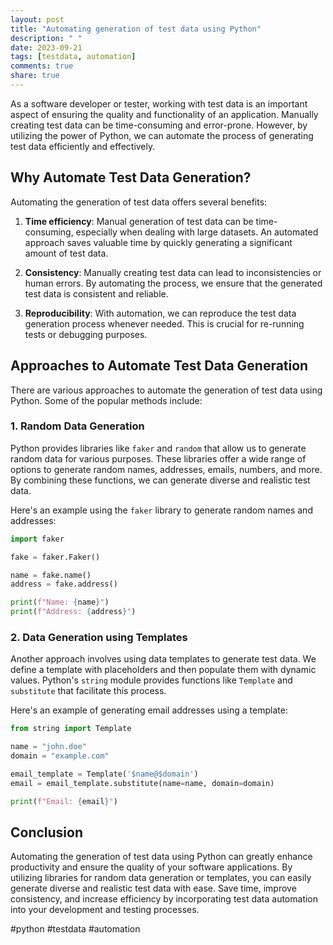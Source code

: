 ```yaml
---
layout: post
title: "Automating generation of test data using Python"
description: " "
date: 2023-09-21
tags: [testdata, automation]
comments: true
share: true
---
```


As a software developer or tester, working with test data is an important aspect of ensuring the quality and functionality of an application. Manually creating test data can be time-consuming and error-prone. However, by utilizing the power of Python, we can automate the process of generating test data efficiently and effectively.

## Why Automate Test Data Generation?

Automating the generation of test data offers several benefits:

1. **Time efficiency**: Manual generation of test data can be time-consuming, especially when dealing with large datasets. An automated approach saves valuable time by quickly generating a significant amount of test data.

2. **Consistency**: Manually creating test data can lead to inconsistencies or human errors. By automating the process, we ensure that the generated test data is consistent and reliable.

3. **Reproducibility**: With automation, we can reproduce the test data generation process whenever needed. This is crucial for re-running tests or debugging purposes.

## Approaches to Automate Test Data Generation

There are various approaches to automate the generation of test data using Python. Some of the popular methods include:

### 1. Random Data Generation

Python provides libraries like `faker` and `random` that allow us to generate random data for various purposes. These libraries offer a wide range of options to generate random names, addresses, emails, numbers, and more. By combining these functions, we can generate diverse and realistic test data.

Here's an example using the `faker` library to generate random names and addresses:

```python
import faker

fake = faker.Faker()

name = fake.name()
address = fake.address()

print(f"Name: {name}")
print(f"Address: {address}")
```

### 2. Data Generation using Templates

Another approach involves using data templates to generate test data. We define a template with placeholders and then populate them with dynamic values. Python's `string` module provides functions like `Template` and `substitute` that facilitate this process.

Here's an example of generating email addresses using a template:

```python
from string import Template

name = "john.doe"
domain = "example.com"

email_template = Template('$name@$domain')
email = email_template.substitute(name=name, domain=domain)

print(f"Email: {email}")
```

## Conclusion

Automating the generation of test data using Python can greatly enhance productivity and ensure the quality of your software applications. By utilizing libraries for random data generation or templates, you can easily generate diverse and realistic test data with ease. Save time, improve consistency, and increase efficiency by incorporating test data automation into your development and testing processes.

#python #testdata #automation